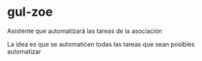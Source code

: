 gul-zoe
=======

Asistente que automatizará las tareas de la asociación

La idea es que se automaticen todas las tareas que sean posibles automatizar

